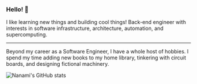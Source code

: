 
### Hello! 👋

I like learning new things and building cool things! Back-end engineer with interests in software infrastructure, architecture, automation, and supercomputing.

------------------

Beyond my career as a Software Engineer, I have a whole host of hobbies. I spend my time adding new books to my home library, tinkering with circuit boards, and designing fictional machinery. 


![Nanami's GitHub stats](https://github-readme-stats.vercel.app/api?username=nakimoto&theme=algoliak&show_icons=true)
